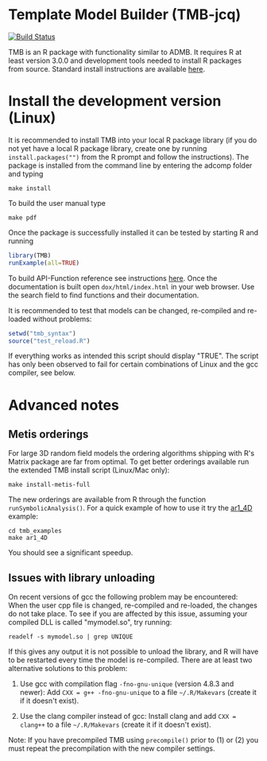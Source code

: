 Template Model Builder (TMB-jcq)
============================

[![Build Status](https://travis-ci.org/kaskr/adcomp.svg?branch=master)](https://travis-ci.org/kaskr/adcomp)

TMB is an R package with functionality similar to ADMB.
It requires R at least version 3.0.0 and development tools needed to install R packages from source.
Standard install instructions are available [here](https://github.com/kaskr/adcomp/wiki/Download).

# Install the development version (Linux)

It is recommended to install TMB into your local R package library (if you do not yet have a local R package library, create one by running ```install.packages("")``` from the R prompt and follow the instructions).
The package is installed from the command line by entering the adcomp folder and typing

```shell
make install
```

To build the user manual type

```shell
make pdf
```

Once the package is successfully installed it can be tested by starting R and running

```R
library(TMB)
runExample(all=TRUE)
```

To build API-Function reference see instructions [here](dox/README.md).
Once the documentation is built open `dox/html/index.html` in your web browser.
Use the search field to find functions and their documentation.

It is recommended to test that models can be changed, re-compiled and re-loaded without problems:

```R
setwd("tmb_syntax")
source("test_reload.R")
```

If everything works as intended this script should display "TRUE".
The script has only been observed to fail for certain combinations of Linux and the gcc compiler, see below.

# Advanced notes

## Metis orderings

For large 3D random field models the ordering algorithms shipping with R's Matrix package are far from optimal. To get better orderings available run the extended TMB install script (Linux/Mac only):

```shell
make install-metis-full
```

The new orderings are available from R through the function `runSymbolicAnalysis()`.
For a quick example of how to use it try the [ar1_4D](./tmb_examples/ar1_4D.R) example:

```shell
cd tmb_examples
make ar1_4D
```

You should see a significant speedup.

## Issues with library unloading

On recent versions of gcc the following problem may be encountered: When the user cpp file is changed, re-compiled and re-loaded, the changes do not take place. To see if you are affected by this issue, assuming your compiled DLL is called "mymodel.so", try running:

```shell
readelf -s mymodel.so | grep UNIQUE
```

If this gives any output it is not possible to unload the library, and R will have to be restarted every time the model is re-compiled.
There are at least two alternative solutions to this problem:

1. Use gcc with compilation flag ```-fno-gnu-unique``` (version 4.8.3 and newer): Add ```CXX = g++ -fno-gnu-unique``` to a file ```~/.R/Makevars``` (create it if it doesn't exist).

2. Use the clang compiler instead of gcc: Install clang and add ```CXX = clang++``` to a file ```~/.R/Makevars``` (create it if it doesn't exist).

Note: If you have precompiled TMB using ```precompile()``` prior to (1) or (2) you must repeat the precompilation with the new compiler settings.
